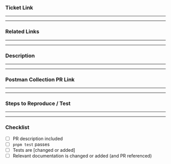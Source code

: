 ### Ticket Link

---

---

### Related Links

---

---

### Description

---

---

### Postman Collection PR Link

---

---

### Steps to Reproduce / Test

---

---

### Checklist

- [ ] PR description included
- [ ] `pnpm test` passes
- [ ] Tests are [changed or added]
- [ ] Relevant documentation is changed or added (and PR referenced)
